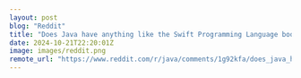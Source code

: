 ```yaml
---
layout: post
blog: "Reddit"
title: "Does Java have anything like the Swift Programming Language book?"
date: 2024-10-21T22:20:01Z
image: images/reddit.png
remote_url: "https://www.reddit.com/r/java/comments/1g92kfa/does_java_have_anything_like_the_swift/"
---
```


